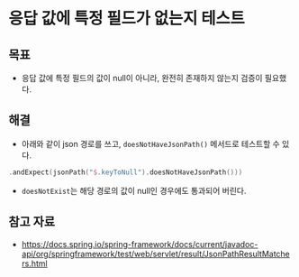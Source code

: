 # 응답 값에 특정 필드가 없는지 테스트

## 목표

- 응답 값에 특정 필드의 값이 null이 아니라, 완전히 존재하지 않는지 검증이 필요했다.

## 해결

- 아래와 같이 json 경로를 쓰고,  `doesNotHaveJsonPath()` 메서드로 테스트할 수 있다.

```kotlin
.andExpect(jsonPath("$.keyToNull").doesNotHaveJsonPath()))
```

- `doesNotExist`는 해당 경로의 값이 null인 경우에도 통과되어 버린다.
## 참고 자료

- https://docs.spring.io/spring-framework/docs/current/javadoc-api/org/springframework/test/web/servlet/result/JsonPathResultMatchers.html